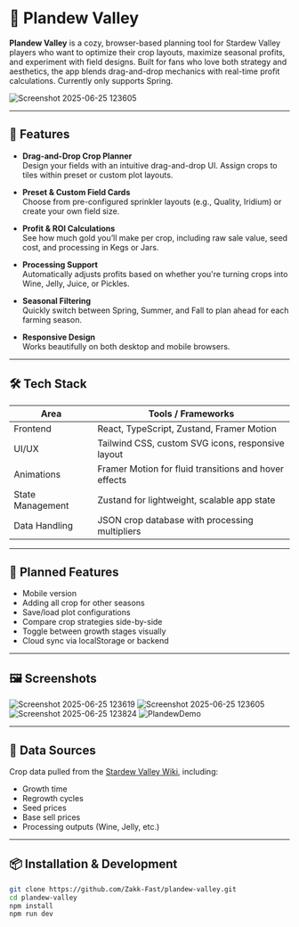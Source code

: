 # 🌾 Plandew Valley

**Plandew Valley** is a cozy, browser-based planning tool for Stardew Valley players who want to optimize their crop layouts, maximize seasonal profits, and experiment with field designs. Built for fans who love both strategy and aesthetics, the app blends drag-and-drop mechanics with real-time profit calculations. Currently only supports Spring.

![Screenshot 2025-06-25 123605](https://github.com/user-attachments/assets/2494be2e-c57e-42ae-be6f-ba7b7da3977a)

---

## 🧩 Features

- **Drag-and-Drop Crop Planner**  
  Design your fields with an intuitive drag-and-drop UI. Assign crops to tiles within preset or custom plot layouts.

- **Preset & Custom Field Cards**  
  Choose from pre-configured sprinkler layouts (e.g., Quality, Iridium) or create your own field size.

- **Profit & ROI Calculations**  
  See how much gold you’ll make per crop, including raw sale value, seed cost, and processing in Kegs or Jars.

- **Processing Support**  
  Automatically adjusts profits based on whether you're turning crops into Wine, Jelly, Juice, or Pickles.

- **Seasonal Filtering**  
  Quickly switch between Spring, Summer, and Fall to plan ahead for each farming season.

- **Responsive Design**  
  Works beautifully on both desktop and mobile browsers.

---

## 🛠 Tech Stack

| Area          | Tools / Frameworks                     |
|---------------|----------------------------------------|
| Frontend      | React, TypeScript, Zustand, Framer Motion |
| UI/UX         | Tailwind CSS, custom SVG icons, responsive layout |
| Animations    | Framer Motion for fluid transitions and hover effects |
| State Management | Zustand for lightweight, scalable app state |
| Data Handling | JSON crop database with processing multipliers |

---

## 🧪 Planned Features
- Mobile version
- Adding all crop for other seasons
- Save/load plot configurations  
- Compare crop strategies side-by-side  
- Toggle between growth stages visually  
- Cloud sync via localStorage or backend

---

## 🖼 Screenshots

![Screenshot 2025-06-25 123619](https://github.com/user-attachments/assets/cf59202a-df80-4dd3-aac8-8514befb35a4)
![Screenshot 2025-06-25 123605](https://github.com/user-attachments/assets/feeb4e01-5944-4325-9097-39dece7ef2eb)
![Screenshot 2025-06-25 123824](https://github.com/user-attachments/assets/f8eed33a-1d69-4720-b67a-9fc6cf2f8bff)
![PlandewDemo](https://github.com/user-attachments/assets/baa0991f-9499-4a27-9af1-4ae41b09ed4e)


---

## 🧬 Data Sources

Crop data pulled from the [Stardew Valley Wiki](https://stardewvalleywiki.com/Crops), including:
- Growth time
- Regrowth cycles
- Seed prices
- Base sell prices
- Processing outputs (Wine, Jelly, etc.)

---

## 📦 Installation & Development

```bash
git clone https://github.com/Zakk-Fast/plandew-valley.git
cd plandew-valley
npm install
npm run dev
